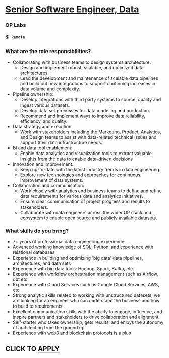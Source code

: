 # [Senior Software Engineer, Data](https://www.remotewlb.com/apply/senior-software-engineer-data-108273)  
### OP Labs  
#### `🌎 Remote`  

### What are the role responsibilities?

  * Collaborating with business teams to design systems architecture: 
    * Design and implement robust, scalable, and optimized data architectures.
    * Lead the development and maintenance of scalable data pipelines and build out new integrations to support continuing increases in data volume and complexity.
  * Pipeline ownership: 
    * Develop integrations with third party systems to source, qualify and ingest various datasets.
    * Develop data set processes for data modeling and production.
    * Recommend and implement ways to improve data reliability, efficiency, and quality.
  * Data strategy and execution: 
    * Work with stakeholders including the Marketing, Product, Analytics, and Design teams to assist with data-related technical issues and support their data infrastructure needs.
  * BI and data tool enablement: 
    * Enable data analytics and visualization tools to extract valuable insights from the data to enable data-driven decisions
  * Innovation and improvement: 
    * Keep up-to-date with the latest industry trends in data engineering.
    * Explore new technologies and approaches for continuous improvement of data systems.
  * Collaboration and communication: 
    * Work closely with analytics and business teams to define and refine data requirements for various data and analytics initiatives.
    * Ensure clear communication of project progress and results to stakeholders.
    * Collaborate with data engineers across the wider OP stack and ecosystem to enable open source and publicly available datasets.

### What skills do you bring?

  * 7+ years of professional data engineering experience
  * Advanced working knowledge of SQL, Python, and experience with relational databases
  * Experience in building and optimizing 'big data' data pipelines, architectures, and data sets
  * Experience with big data tools: Hadoop, Spark, Kafka, etc.
  * Experience with workflow orchestration management such as Airflow, dbt etc.
  * Experience with Cloud Services such as Google Cloud Services, AWS, etc. 
  * Strong analytic skills related to working with unstructured datasets, we are looking for an engineer who can understand the business and how to build to requirements
  * Excellent communication skills with the ability to engage, influence, and inspire partners and stakeholders to drive collaboration and alignment
  * Self-starter who takes ownership, gets results, and enjoys the autonomy of architecting from the ground up
  * Experience with web3 and blockchain protocols is a plus

  
## CLICK TO [APPLY](https://www.remotewlb.com/apply/senior-software-engineer-data-108273)

